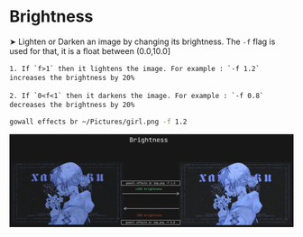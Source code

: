 # Brightness

➤ Lighten or Darken an image by changing its brightness. The `-f` flag is used for that, it is a float between (0.0,10.0]  

    1. If `f>1` then it lightens the image. For example : `-f 1.2` increases the brightness by 20%  

    2. If `0<f<1` then it darkens the image. For example : `-f 0.8` decreases the brightness by 20%

```bash
gowall effects br ~/Pictures/girl.png -f 1.2
```
![brightness](./img/brightness.png)
